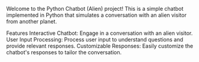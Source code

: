 Welcome to the Python Chatbot (Alien) project! This is a simple chatbot implemented in Python that simulates a conversation with an alien visitor from another planet.

Features
Interactive Chatbot: Engage in a conversation with an alien visitor.
User Input Processing: Process user input to understand questions and provide relevant responses.
Customizable Responses: Easily customize the chatbot's responses to tailor the conversation.

